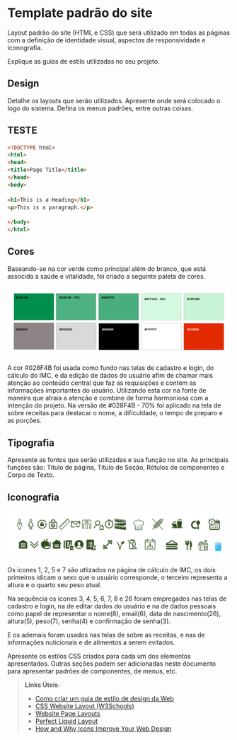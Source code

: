 # Template padrão do site

Layout padrão do site (HTML e CSS) que será utilizado em todas as páginas com a definição de identidade visual, aspectos de responsividade e iconografia.

Explique as guias de estilo utilizadas no seu projeto.

## Design

Detalhe os layouts que serão utilizados. Apresente onde será colocado o logo do sistema. Defina os menus padrões, entre outras coisas.
## TESTE
```html
<!DOCTYPE html>
<html>
<head>
<title>Page Title</title>
</head>
<body>

<h1>This is a Heading</h1>
<p>This is a paragraph.</p>

</body>
</html>
```


## Cores

Baseando-se na cor verde como principal além do branco, que está associda a saúde e vitalidade, foi criado a seguinte paleta de cores. 

![Paleta de Cores](img/PaletaDeCores.png)

A cor #028F4B foi usada como fundo nas telas de cadastro e login, do cálculo do IMC,  e da edição de dados do usuário afim de chamar mais atenção ao conteúdo central que faz as requisições e contém as informações importantes do usuário. Utilizando esta cor na fonte de maneira que atraia a atenção e combine de forma harmoniosa com a intenção do projeto. Na versão de #028F4B - 70% foi aplicado na tela de sobre receitas para destacar o nome, a dificuldade, o tempo de preparo e as porções. 

## Tipografia

Apresente as fontes que serão utilizadas e sua função no site. As principais funções são: Título de página, Título de Seção, Rótulos de componentes e Corpo de Texto.


## Iconografia

![Iconografia](img/Iconografia.png)


Os ícones 1, 2, 5 e 7 são utlizados na página de cálculo de IMC, os dois primeiros idicam o sexo que o usuário corresponde, o terceiro representa a altura e o quarto seu peso atual.

Na sequência os ícones 3, 4, 5, 6, 7, 8  e 26 foram empregados nas telas de cadastro e login, na de editar dados do usuário e na de dados pessoais como papel de representar o nome(8), email(6), data de nascimento(26), altura(5), peso(7), senha(4) e confirmação de senha(3).

E os ademais foram usados nas telas de sobre as receitas, e nas de informações nuticionais e de alimentos a serem evitados.

Apresente os estilos CSS criados para cada um dos elementos apresentados.
Outras seções podem ser adicionadas neste documento para apresentar padrões de componentes, de menus, etc.


> **Links Úteis**:
>
> -  [Como criar um guia de estilo de design da Web](https://edrodrigues.com.br/blog/como-criar-um-guia-de-estilo-de-design-da-web/#)
> - [CSS Website Layout (W3Schools)](https://www.w3schools.com/css/css_website_layout.asp)
> - [Website Page Layouts](http://www.cellbiol.com/bioinformatics_web_development/chapter-3-your-first-web-page-learning-html-and-css/website-page-layouts/)
> - [Perfect Liquid Layout](https://matthewjamestaylor.com/perfect-liquid-layouts)
> - [How and Why Icons Improve Your Web Design](https://usabilla.com/blog/how-and-why-icons-improve-you-web-design/)
